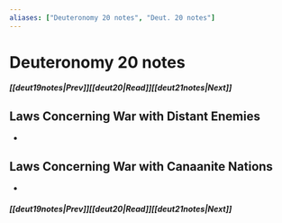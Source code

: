 ```yaml
---
aliases: ["Deuteronomy 20 notes", "Deut. 20 notes"]
---
```

# Deuteronomy 20 notes
##### <span class=arrow-left></span>[[deut19notes|Prev]]<span class=navigation-separator></span>[[deut20|Read]]<span class=navigation-separator></span>[[deut21notes|Next]]<span class=arrow-right></span>
## Laws Concerning War with Distant Enemies
- 
## Laws Concerning War with Canaanite Nations
- 
##### <span class=arrow-left></span>[[deut19notes|Prev]]<span class=navigation-separator></span>[[deut20|Read]]<span class=navigation-separator></span>[[deut21notes|Next]]<span class=arrow-right></span>